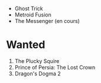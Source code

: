 - Ghost Trick
- Metroid Fusion
- The Messenger (en cours)

# Wanted

1. The Plucky Squire
1. Prince of Persia: The Lost Crown
1. Dragon's Dogma 2